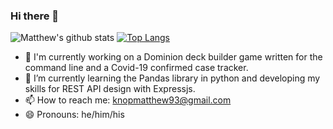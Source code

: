 ### Hi there 👋

![Matthew's github stats](https://github-readme-stats.vercel.app/api?username=maknop&show_icons=true)
[![Top Langs](https://github-readme-stats.vercel.app/api/top-langs/?username=maknop&layout=compact)](https://github.com/anuraghazra/github-readme-stats)

- 🔭 I'm currently working on a Dominion deck builder game written for the command line and a Covid-19 confirmed case tracker.
- 🌱 I’m currently learning the Pandas library in python and developing my skills for REST API design with Expressjs.
- 📫 How to reach me: knopmatthew93@gmail.com
- 😄 Pronouns: he/him/his

<!--
**maknop/maknop** is a ✨ _special_ ✨ repository because its `README.md` (this file) appears on your GitHub profile.

Here are some ideas to get you started:

- 🔭 I’m currently working on ...
- 🌱 I’m currently learning ...
- 👯 I’m looking to collaborate on ...
- 🤔 I’m looking for help with ...
- 💬 Ask me about ...
- 📫 How to reach me: ...
- 😄 Pronouns: ...
- ⚡ Fun fact: ...
-->
